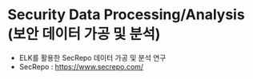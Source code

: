 # Security Data Processing/Analysis (보안 데이터 가공 및 분석)
- ELK를 활용한 SecRepo 데이터 가공 및 분석 연구
- SecRepo : https://www.secrepo.com/
